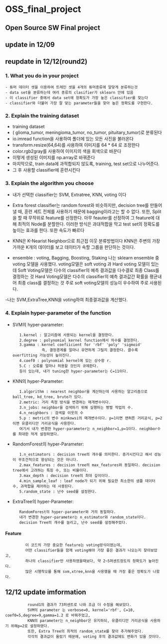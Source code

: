 # OSS_final_project
## Open Source SW Final project

## update in 12/09
## reupdate in 12/12(round2)


### 1. What you do in your project

    - 튜머 데이터 셋을 이용하여 트레인 셋을 4개의 튜머종류에 알맞게 분류하는것  
    - data set을 분류하는데 여러 종류의 clasifier가 sklearn 안에 있음
    - 이 classifier 중에서 data set에 정확도가 가장 높은 classifier를 찾는다   
    - classifier와 더불어 가장 잘 맞는 parameter들을 찾아 높은 정확도를 구현한다.
    
    
### 2. Explain the training dataset

   - training dataset
   - ( glioma_tumor, meningioma_tumor, no_tumor, pituitary_tumor)로 분류된다
   - io.imread function을 사용하여 폴더에 있는 모든 사진을 불러온다
   - transform.resize(64,64)를 사용하여 이미지를 64 * 64 로 조정한다
   - color.rgb2gray를 사용하여 이미지의 색을 회색으로 바꾼다
   - 이렇게 생성된 이미지를 np.array로 바꿔준다
   - 마지막으로, train data에 과적합되지 않도록, training, test set으로 나누어준다.
   - 그 후 사용할 classifier에 훈련시킨다
  
### 3. Explain the algorithm you choose

   - 내가 선택한 classifier는 SVM, Extratree, KNN, voting 이다
   
   - Extra forest classifier는 random forest와 비슷하지만, decision tree를 만들어 낼 때, 훈련 세트 전체를 사용하기 때문에
     bagging이라고는 할 수 없다. 또한, Split을 할 때 무작위로 feature를 선정한다. 아무 feauter를 선정하여 그 feature에 대해
     최적의 Node를 분할한다. 이러한 방식은 과대적합을 막고 test set의 정확도를 높이는 효과를 한다. 또한 속도가 빠르다
     
   - KNN은 K-Nearist Neighbor으로 최근접 이웃 분류방법이다
     KNN은 주변의 가장 가까운 K개의 데이터를 보고 데이터가 속할 그룹을 판단하는 것이다. 
   
   - ensemble : voting, Bagging, Boosting, Staking
     나는 sklearn ensemble 중 voting 모델을 사용했다.
     voting모델은 soft voting 과 Hard voting 모델이 있는데
     Soft Voting모델은 다수의 classifier의 예측 결과값을 다수결로 최종 Class를 결정하는 것
     Hard Voting모델은 다수의 classifier의 예측 결과값간 확률을 평균내어 최종 class를 결정하는 것
     주로 soft voting모델의 성능이 우수하여 주로 사용된다.
   
   -나는 SVM,ExtraTree,KNN을 voting하여 최종결과값을 계산했다.
     
### 4. Explain hyper-parameter of the function
   - SVM의 hyper-parameter:
 
            1.kernel : 알고리즘에 사용되는 kernel을 결정한다. 
            2.degree : polynomial kernel function에서 차수를 결정한다.
            3.gamma : kernel coefiicient for 'rbf' 'poly' 'sigmoid'
                      즉, 결정경계를 얼마나 유연하게 그릴지 결정한다. 클수록 overfitting 가능성이 높아진다.
            4.coef0 : polynomial kernel에 있는 상수항 r.
            5.C : 오류를 얼마나 허용할 것인지 규제한다.
            등이 있는데, 내가 tuning한 hyper-parameter는 C=11이다.

     
   
   - KNN의 hyper-Parameter:
   
            1.algorithm : nearest neighbor을 계산하는데 사용하는 알고리즘으로 ball_tree, kd_tree, brute가 있다.
            2.metric: 거리 측정 방식을 변경하는 매개변수이다.
            3.n_jobs: neighbor을 검색하기 위해 실행하는 병렬 작업의 수.
            4.n_neighbors : 검색할 이웃의 수
            5.p : metric의 변수 minkowsi의 매개변수이다. p=1이면 맨허튼 거리공식, p=2이면 유클리디안 거리공식을 사용한다.
            여기서 내가 변경한 hyper-parameter는 n_neighbor=1,p=1이다. neighbor수를 최대한 적게 설정하였다.

   - RandomForest의 hyper-Parameter:
   
            1.n_estimators : decision tree의 개수를 의미한다. 증가시킨다고 해서 성능이 무조건적으로 향상되는 것은 아니다.
            2.max_features : decision tree의 max_features와 동일하다. decision tree에서 고려하는 특징 수, 또는 비율이다.
            3.max_depth : decision tree의 최대 깊이이다.
            4.min_sample_leaf : leaf node가 되기 위해 필요한 최소한의 샘플 데이터 수, 과적합을 제어하는 데 사용된다.
            5.random_state : 난수 seed를 설정한다.


   - ExtraTree의 hyper-Parameter:
   
            RandomForest의 hyper-parameter와 거의 동일하다.
            내가 변경한 hyper-parameter는 n_estimator와 random_state이다.
            decision Tree의 개수를 늘리고, 난수 seed를 설정해주었다.

    
#### Feature
    
             이 코드의 가장 중요한 feature는 voting방식이였는데,
             어떤 classifier들을 함께 voting해야 가장 좋은 결과가 나오는지 찾아보았고,
             하나의 classifier만 사용하였을때보다, 약 2~5퍼센트정도의 정확도가 높아진다.
             많은 시행착오를 통해 svm,xtree,knn을 사용했을 때 가장 좋은 정확도가 나왔다.

     
## 12/12 update imformation

              round1의 결과가 73퍼센트로 나와 조금 더 수정을 해보았다.
              SVM의 parameter 는 verbose=0, kernel='rbf', C=10, coef0=5,degree=9,gamma=1.2 로 바꿔주었고,
              KNN의 parameter는 n_neighbor은 유지하되, 유클리디안 거리공식을 사용하기 위해p=2로 설정하였다.
              또한, Extra Tree의 최적의 random_state를 찾아 추가해주었다.
              각각의 결과값이 올랐기 때문에, voting 후의 결과값에도 변화가 있을 것이다.

          

  
         
